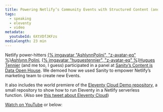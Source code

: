 ```yaml
---
title: Powering Netlify’s Community Events with Structured Content (and a preview of Eleventy Cloud)
tags:
  - speaking
  - eleventy
  - video
metadata:
  youtubeId: 6XtVDfJKFzs
medialength: 23 min
---
```

Netlify power-hitters [{% imgavatar "AshlynnPolini", "z-avatar-eq" %}Ashlynn Polini](https://twitter.com/AshlynnPolini), [{% imgavatar "huguestennier", "z-avatar-eq" %}Hugues Tennier](https://twitter.com/huguestennier) (and me too, I guess) participated in a panel at [Sanity’s Content is Data Open House](https://www.sanity.io/content-is-data-open-house-2021). We demoed how we used Sanity to empower Netlify’s marketing team to create new Events.

It also includes the world premiere of the [Eleventy Cloud Demo repository](https://github.com/11ty/demo-eleventy-cloud/), a small repository to show how to run Eleventy in a Netlify serverless function. (Also see [this tweet about Eleventy Cloud](https://twitter.com/zachleat/status/1365091172138569730))

[Watch on YouTube](https://www.youtube.com/watch?v=6XtVDfJKFzs) or below:

<div><youtube-lite-player @slug="6XtVDfJKFzs" @label="{{ title }}"></youtube-lite-player></div>
